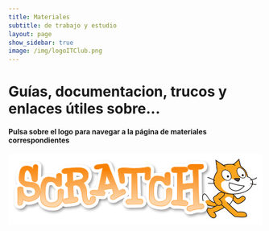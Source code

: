 ```yaml
---
title: Materiales
subtitle: de trabajo y estudio
layout: page
show_sidebar: true
image: /img/logoITClub.png
---
```


# Guías, documentacion, trucos y enlaces útiles sobre...
#### Pulsa sobre el logo para navegar a la página de materiales correspondientes

<div class="columns">
    <div class="column">
        <a href="/docs/scratch/">
            <img src="/img/ScratchLogoCat.png" />
        </a>
    </div>
</div>